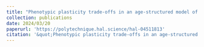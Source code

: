 ```yaml
---
title: "Phenotypic plasticity trade-offs in an age-structured model of bacterial growth under stress"
collection: publications
date: 2024/03/20
paperurl: 'https://polytechnique.hal.science/hal-04511813'
citation: '&quot;Phenotypic plasticity trade-offs in an age-structured model of bacterial growth under stress (preprint). Meriem El Karoui, Sylvie Méléard, Ignacio Madrid&quot;'
---
```

